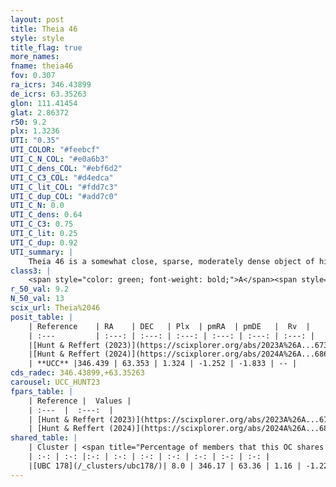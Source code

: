 ```yaml
---
layout: post
title: Theia 46
style: style
title_flag: true
more_names: 
fname: theia46
fov: 0.307
ra_icrs: 346.43899
de_icrs: 63.35263
glon: 111.41454
glat: 2.86372
r50: 9.2
plx: 1.3236
UTI: "0.35"
UTI_COLOR: "#feebcf"
UTI_C_N_COL: "#e0a6b3"
UTI_C_dens_COL: "#ebf6d2"
UTI_C_C3_COL: "#d4edca"
UTI_C_lit_COL: "#fdd7c3"
UTI_C_dup_COL: "#add7c0"
UTI_C_N: 0.0
UTI_C_dens: 0.64
UTI_C_C3: 0.75
UTI_C_lit: 0.25
UTI_C_dup: 0.92
UTI_summary: |
    Theia 46 is a somewhat close, sparse, moderately dense object of high C3 quality. It was recently reported in the literature.<br><br>This is very likely a unique object, which shares a very small percentage of members with at least one previously reported entry.<br><br><span style="color: #99180f; font-weight: bold;">Warning: </span>contains less than 25 stars with <i>P>0.5</i> estimated.
class3: |
    <span style="color: green; font-weight: bold;">A</span><span style="color: #FFC300; font-weight: bold;">B</span>
r_50_val: 9.2
N_50_val: 13
scix_url: Theia%2046
posit_table: |
    | Reference    | RA    | DEC   | Plx  | pmRA  | pmDE   |  Rv  |
    | :---         | :---: | :---: | :---: | :---: | :---: | :---: |
    |[Hunt & Reffert (2023)](https://scixplorer.org/abs/2023A%26A...673A.114H) | 346.662 | 63.387 | 1.412 | -1.293 | -1.753 | -- |
    |[Hunt & Reffert (2024)](https://scixplorer.org/abs/2024A%26A...686A..42H) | 346.662 | 63.387 | 1.412 | -1.293 | -1.753 | -- |
    | **UCC** |346.439 | 63.353 | 1.324 | -1.252 | -1.833 | -- | 
cds_radec: 346.43899,+63.35263
carousel: UCC_HUNT23
fpars_table: |
    | Reference |  Values |
    | :---  |  :---:  |
    | [Hunt & Reffert (2023)](https://scixplorer.org/abs/2023A%26A...673A.114H) | `AV50=4.754, diffAV50=0.828, MOD50=9.244, logAge50=8.376` |
    | [Hunt & Reffert (2024)](https://scixplorer.org/abs/2024A%26A...686A..42H) | `MassJ=125.266` |
shared_table: |
    | Cluster | <span title="Percentage of members that this OC shares with the ones listed">%</span>   | RA   | DEC   | Plx   | pmRA  | pmDE  | Rv | UTI |
    | :-: | :-: |:-: | :-: | :-: | :-: | :-: | :-: | :-: |
    |[UBC 178](/_clusters/ubc178/)| 8.0 | 346.17 | 63.36 | 1.16 | -1.22 | -1.84 | -14.65 |0.76 |
---
```

